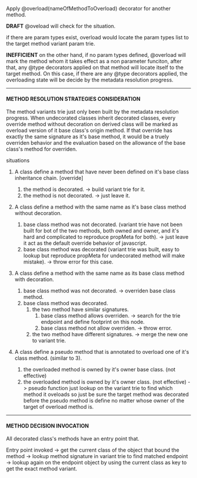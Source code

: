 Apply @overload(nameOfMethodToOverload) decorator for another method.

**DRAFT**
@oveload will check for the situation.

if there are param types exist, overload would locate the param types list to the target method variant param trie.

**INEFFICIENT**
on the other hand, if no param types defined, @overload will mark the method whom it takes effect as a non parameter funciton, after that, any @type decorators applied on that method will locate itself to the target method.
On this case, if there are any @type decorators applied, the overloading state will be decide by the metadata resolution progress.

-----------------------------------------------------------
#### METHOD RESOLUTION STRATEGIES CONSIDERATION

The method variants trie just only been built by the metadata resolution progress.
When undecorated classes inherit decorated classes, every override method without decoration on derived class will be marked as overload version of  it base class's origin method. If that override has exactly the same signature as it's base method, it would be a truely overriden behavior and the evaluation based on the allowance of the base class's method for overriden. 

situations

1. A class define a method that have never been defined on it's base class inheritance chain. [override]
	1. the method is decorated.
		-> build variant trie for it.
	2. the method is not decorated.
		-> just leave it.
2. A class define a method with the same name as it's base class method without decoration.
	1. base class method was not decorated. (variant trie have not been built for bot of the two methods, both owned and owner, and it's hard and complicated to reproduce propMeta for both).
		-> just leave it act as the default override behavior of javascript.
	2. base class method was decorated (variant trie was built, easy to lookup but reproduce propMeta for undecorated method will make mistake).
		-> throw error for this case.
3. A class define a method with the same name as its base class method with decoration.
	1. base class method was not decorated.
		-> overriden base class method.
	2. base class method was decorated.
		1.  the two method have similar signatures.
			1. base class method allows overriden.
				-> search for the trie endpoint and define footprint on this node.
			2. base class method not allow overriden.
				-> throw error.
		2.  the two method have different signatures.
			-> merge the new one to variant trie.
	
4. A class define a pseudo method that is annotated to overload one of it's class method. (similar to 3).
	1. the overloaded method is owned by it's owner base class. (not effective)
	2. the overloaded method is owned by it's owner class. (not effective)
-> pseudo function just lookup on the variant trie to find which method it oveloads so just be sure the target method was decorated before the pseudo method is define no matter whose owner of the target of overload method is.

------------------------------------------------------------
#### METHOD DECISION INVOCATION

All decorated class's methods have an entry point that.

Entry point invoked -> get the current class of the object that bound the method -> lookup method signature in variant trie to find matched endpoint -> lookup again on the endpoint object by using the current class as key to get the exact method variant. 